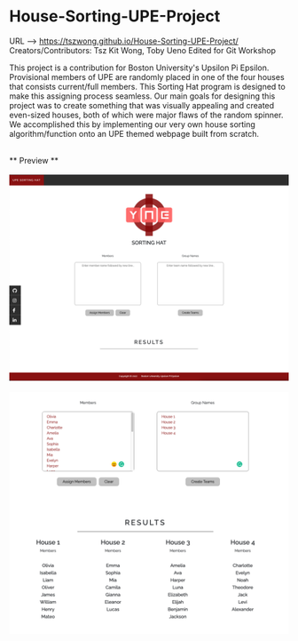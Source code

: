 # House-Sorting-UPE-Project

URL --> https://tszwong.github.io/House-Sorting-UPE-Project/
<br>
Creators/Contributors: Tsz Kit Wong, Toby Ueno
Edited for Git Workshop
<br>

This project is a contribution for Boston University's Upsilon Pi Epsilon. Provisional members of UPE are randomly placed in one of the four houses that consists current/full members. This Sorting Hat program is designed to make this assigning process seamless. Our main goals for designing this project was to create something that was visually appealing and created even-sized houses, both of which were major flaws of the random spinner. We accomplished this by implementing our very own house sorting algorithm/function onto an UPE themed webpage built from scratch.

<br>
** Preview **
<br><br>
<img src="assets/design.png" width="700">
<br><br>
<img src="assets/function.png" width="700">
